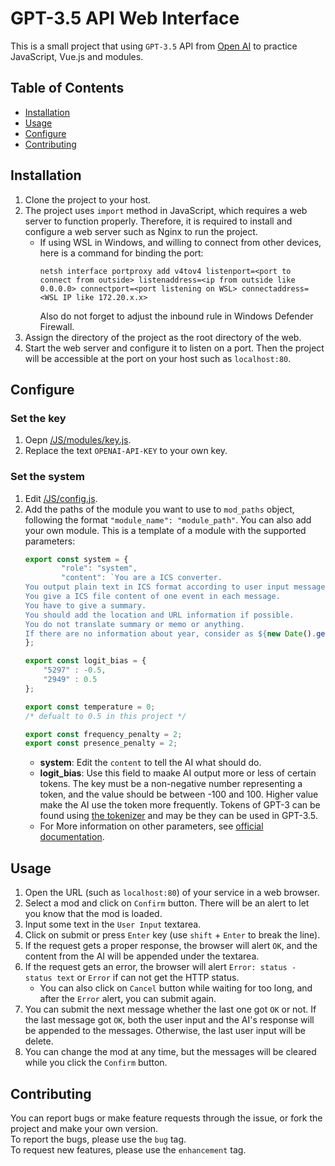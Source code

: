 # GPT-3.5 API Web Interface
This is a small project that using `GPT-3.5` API from [Open AI](https://openai.com/) to practice JavaScript, Vue.js and modules.

## Table of Contents
   - [Installation](#Installation)
   - [Usage](#Usage)
   - [Configure](#Configure)
   - [Contributing](#Contributing)

## Installation
1. Clone the project to your host.
2. The project uses `import` method in JavaScript, which requires a web server to function properly. Therefore, it is required to install and configure a web server such as Nginx to run the project.
	- If using WSL in Windows, and willing to connect from other devices, here is a command for binding the port:
		```
		netsh interface portproxy add v4tov4 listenport=<port to connect from outside> listenaddress=<ip from outside like 0.0.0.0> connectport=<port listening on WSL> connectaddress=<WSL IP like 172.20.x.x>
		```
		Also do not forget to adjust the inbound rule in Windows Defender Firewall.
3. Assign the directory of the project as the root directory of the web.
4. Start the web server and configure it to listen on a port. Then the project will be accessible at the port on your host such as `localhost:80`.
	
## Configure

### Set the key
1. Oepn [/JS/modules/key.js](/JS/modules/key.js).
2. Replace the text `OPENAI-API-KEY` to your own key.
	
### Set the system
1. Edit [/JS/config.js](/JS/config.js).
2. Add the paths of the module you want to use to `mod_paths` object, following the format `"module_name": "module_path"`. You can also add your own module.
	This is a template of a module with the supported parameters:
	```JavaScript
	export const system = {
			"role": "system",
			"content": `You are a ICS converter.
	You output plain text in ICS format according to user input messages without other text.
	You give a ICS file content of one event in each message.
	You have to give a summary.
	You should add the location and URL information if possible.
	You do not translate summary or memo or anything.
	If there are no information about year, consider as ${new Date().getFullYear()}.`
	};

	export const logit_bias = {
		"5297" : -0.5,
		"2949" : 0.5
	};

	export const temperature = 0;
	/* defualt to 0.5 in this project */

	export const frequency_penalty = 2;
	export const presence_penalty = 2;
	```
	- **system**: Edit the `content` to tell the AI what should do.
	- **logit_bias**: Use this field to maake AI output more or less of certain tokens. The key must be a non-negative number representing a token, and the value should be between -100 and 100. Higher value make the AI use the token more frequently. Tokens of GPT-3 can be found using [the tokenizer](https://platform.openai.com/tokenizer) and may be they can be used in GPT-3.5.
	- For More information on other parameters, see [official documentation](https://platform.openai.com/docs/api-reference/chat).

## Usage
1. Open the URL (such as `localhost:80`) of your service in a web browser.
2. Select a mod and click on `Confirm` button. There will be an alert to let you know that the mod is loaded.
3. Input some text in the `User Input` textarea.
4. Click on submit or press `Enter` key (use `shift` + `Enter` to break the line).
5. If the request gets a proper response, the browser will alert `OK`, and the content from the AI will be appended under the textarea.
6. If the request gets an error, the browser will alert `Error: status - status text` or `Error` if can not get the HTTP status.
	- You can also click on `Cancel` button while waiting for too long, and after the `Error` alert, you can submit again.
7. You can submit the next message whether the last one got `OK` or not. If the last message got `OK`, both the user input and the AI's response will be appended to the messages. Otherwise, the last user input will be delete.
8. You can change the mod at any time, but the messages will be cleared while you click the `Confirm` button.

## Contributing
You can report bugs or make feature requests through the issue, or fork the project and make your own version.  
To report the bugs, please use the `bug` tag.  
To request new features, please use the `enhancement` tag.
